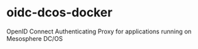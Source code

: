 # oidc-dcos-docker
OpenID Connect Authenticating Proxy for applications running on Mesosphere DC/OS
